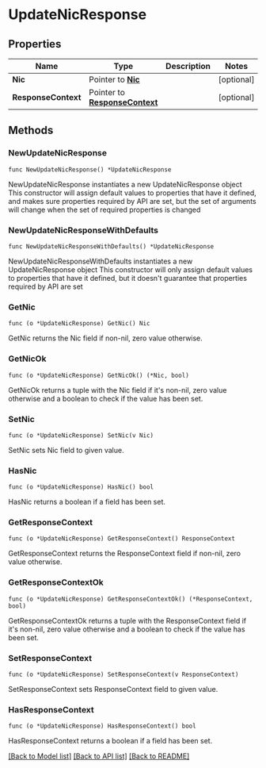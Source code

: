 # UpdateNicResponse

## Properties

Name | Type | Description | Notes
------------ | ------------- | ------------- | -------------
**Nic** | Pointer to [**Nic**](Nic.md) |  | [optional] 
**ResponseContext** | Pointer to [**ResponseContext**](ResponseContext.md) |  | [optional] 

## Methods

### NewUpdateNicResponse

`func NewUpdateNicResponse() *UpdateNicResponse`

NewUpdateNicResponse instantiates a new UpdateNicResponse object
This constructor will assign default values to properties that have it defined,
and makes sure properties required by API are set, but the set of arguments
will change when the set of required properties is changed

### NewUpdateNicResponseWithDefaults

`func NewUpdateNicResponseWithDefaults() *UpdateNicResponse`

NewUpdateNicResponseWithDefaults instantiates a new UpdateNicResponse object
This constructor will only assign default values to properties that have it defined,
but it doesn't guarantee that properties required by API are set

### GetNic

`func (o *UpdateNicResponse) GetNic() Nic`

GetNic returns the Nic field if non-nil, zero value otherwise.

### GetNicOk

`func (o *UpdateNicResponse) GetNicOk() (*Nic, bool)`

GetNicOk returns a tuple with the Nic field if it's non-nil, zero value otherwise
and a boolean to check if the value has been set.

### SetNic

`func (o *UpdateNicResponse) SetNic(v Nic)`

SetNic sets Nic field to given value.

### HasNic

`func (o *UpdateNicResponse) HasNic() bool`

HasNic returns a boolean if a field has been set.

### GetResponseContext

`func (o *UpdateNicResponse) GetResponseContext() ResponseContext`

GetResponseContext returns the ResponseContext field if non-nil, zero value otherwise.

### GetResponseContextOk

`func (o *UpdateNicResponse) GetResponseContextOk() (*ResponseContext, bool)`

GetResponseContextOk returns a tuple with the ResponseContext field if it's non-nil, zero value otherwise
and a boolean to check if the value has been set.

### SetResponseContext

`func (o *UpdateNicResponse) SetResponseContext(v ResponseContext)`

SetResponseContext sets ResponseContext field to given value.

### HasResponseContext

`func (o *UpdateNicResponse) HasResponseContext() bool`

HasResponseContext returns a boolean if a field has been set.


[[Back to Model list]](../README.md#documentation-for-models) [[Back to API list]](../README.md#documentation-for-api-endpoints) [[Back to README]](../README.md)


